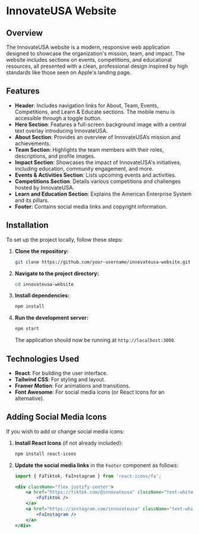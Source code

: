 # InnovateUSA Website

## Overview

The InnovateUSA website is a modern, responsive web application designed to showcase the organization's mission, team, and impact. The website includes sections on events, competitions, and educational resources, all presented with a clean, professional design inspired by high standards like those seen on Apple's landing page.

## Features

- **Header**: Includes navigation links for About, Team, Events, Competitions, and Learn & Educate sections. The mobile menu is accessible through a toggle button.
- **Hero Section**: Features a full-screen background image with a central text overlay introducing InnovateUSA.
- **About Section**: Provides an overview of InnovateUSA’s mission and achievements.
- **Team Section**: Highlights the team members with their roles, descriptions, and profile images.
- **Impact Section**: Showcases the impact of InnovateUSA's initiatives, including education, community engagement, and more.
- **Events & Activities Section**: Lists upcoming events and activities.
- **Competitions Section**: Details various competitions and challenges hosted by InnovateUSA.
- **Learn and Education Section**: Explains the American Enterprise System and its pillars.
- **Footer**: Contains social media links and copyright information.

## Installation

To set up the project locally, follow these steps:

1. **Clone the repository:**

    ```bash
    git clone https://github.com/your-username/innovateusa-website.git
    ```

2. **Navigate to the project directory:**

    ```bash
    cd innovateusa-website
    ```

3. **Install dependencies:**

    ```bash
    npm install
    ```

4. **Run the development server:**

    ```bash
    npm start
    ```

    The application should now be running at `http://localhost:3000`.

## Technologies Used

- **React**: For building the user interface.
- **Tailwind CSS**: For styling and layout.
- **Framer Motion**: For animations and transitions.
- **Font Awesome**: For social media icons (or React Icons for an alternative).

## Adding Social Media Icons

If you wish to add or change social media icons:

1. **Install React Icons** (if not already included):

    ```bash
    npm install react-icons
    ```

2. **Update the social media links** in the `Footer` component as follows:

    ```jsx
    import { FaTiktok, FaInstagram } from 'react-icons/fa';

    <div className="flex justify-center">
        <a href="https://tiktok.com/@innovateusa" className="text-white text-3xl mx-2 hover:text-blue-400">
            <FaTiktok />
        </a>
        <a href="https://instagram.com/innovateusa" className="text-white text-3xl mx-2 hover:text-blue-400">
            <FaInstagram />
        </a>
    </div>
    ```
